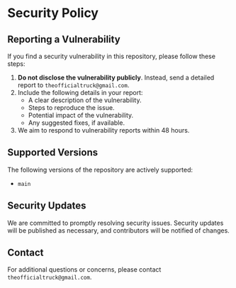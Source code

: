 # Security Policy

## Reporting a Vulnerability

If you find a security vulnerability in this repository, please follow these steps:

1. **Do not disclose the vulnerability publicly**. Instead, send a detailed report to `theofficialtruck@gmail.com`.
2. Include the following details in your report:
   - A clear description of the vulnerability.
   - Steps to reproduce the issue.
   - Potential impact of the vulnerability.
   - Any suggested fixes, if available.
3. We aim to respond to vulnerability reports within 48 hours.

## Supported Versions

The following versions of the repository are actively supported:
- `main`

## Security Updates

We are committed to promptly resolving security issues. Security updates will be published as necessary, and contributors will be notified of changes.

## Contact

For additional questions or concerns, please contact `theofficialtruck@gmail.com`.